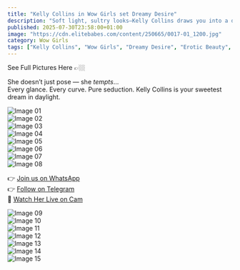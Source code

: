 ```yaml
---
title: "Kelly Collins in Wow Girls set Dreamy Desire"
description: "Soft light, sultry looks—Kelly Collins draws you into a dream you won’t want to wake from."
published: 2025-07-30T23:58:00+01:00
image: "https://cdn.elitebabes.com/content/250665/0017-01_1200.jpg"
category: Wow Girls
tags: ["Kelly Collins", "Wow Girls", "Dreamy Desire", "Erotic Beauty", "NSFW"]
---
```


See Full Pictures Here 👉🏼

She doesn’t just pose — she *tempts*...  
Every glance. Every curve. Pure seduction. Kelly Collins is your sweetest dream in daylight.

![Image 01](https://cdn.elitebabes.com/content/250665/0017-01_1200.jpg)  
![Image 02](https://cdn.elitebabes.com/content/250665/0017-02_1200.jpg)  
![Image 03](https://cdn.elitebabes.com/content/250665/0017-03_1200.jpg)  
![Image 04](https://cdn.elitebabes.com/content/250665/0017-04_1200.jpg)  
![Image 05](https://cdn.elitebabes.com/content/250665/0017-05_1200.jpg)  
![Image 06](https://cdn.elitebabes.com/content/250665/0017-06_1200.jpg)  
![Image 07](https://cdn.elitebabes.com/content/250665/0017-07_1200.jpg)  
![Image 08](https://cdn.elitebabes.com/content/250665/0017-08_1200.jpg)  

👉 [Join us on WhatsApp](https://whatsapp.com/channel/0029VaMsUAp7tkjI8KcaRn10)  
👉 [Follow on Telegram](https://t.me/Xibabes)  
🔞 [Watch Her Live on Cam](https://redirecting-kappa.vercel.app/)

![Image 09](https://cdn.elitebabes.com/content/250665/0017-09_1200.jpg)  
![Image 10](https://cdn.elitebabes.com/content/250665/0017-10_1200.jpg)  
![Image 11](https://cdn.elitebabes.com/content/250665/0017-11_1200.jpg)  
![Image 12](https://cdn.elitebabes.com/content/250665/0017-12_1200.jpg)  
![Image 13](https://cdn.elitebabes.com/content/250665/0017-13_1200.jpg)  
![Image 14](https://cdn.elitebabes.com/content/250665/0017-14_1200.jpg)  
![Image 15](https://cdn.elitebabes.com/content/250665/0017-15_1200.jpg)